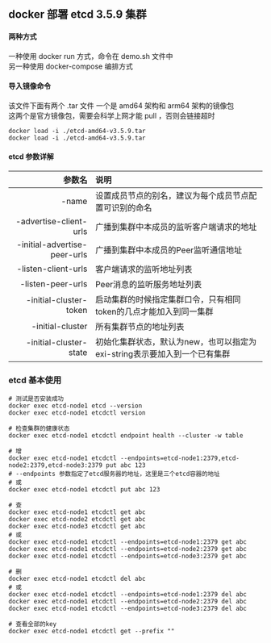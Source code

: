 ## docker 部署 etcd 3.5.9 集群  

#### 两种方式  
一种使用 docker run 方式，命令在 demo.sh 文件中  
另一种使用 docker-compose 编排方式

#### 导入镜像命令
该文件下面有两个 .tar 文件 一个是 amd64 架构和 arm64 架构的镜像包  
这两个是官方镜像包，需要会科学上网才能 pull ，否则会链接超时

```shell
docker load -i ./etcd-amd64-v3.5.9.tar
docker load -i ./etcd-amd64-v3.5.9.tar
```

#### etcd 参数详解  
|                          参数名 | 说明                                          |
|-----------------------------:|:--------------------------------------------|
|                        -name | 设置成员节点的别名，建议为每个成员节点配置可识别的命名                 |
|       -advertise-client-urls | 广播到集群中本成员的监听客户端请求的地址                        |
| -initial-advertise-peer-urls | 广播到集群中本成员的Peer监听通信地址                        |
|          -listen-client-urls | 客户端请求的监听地址列表                                |
|            -listen-peer-urls | Peer消息的监听服务地址列表                             |
|       -initial-cluster-token | 启动集群的时候指定集群口令，只有相同token的几点才能加入到同一集群         |
|             -initial-cluster | 所有集群节点的地址列表                                 |
|       -initial-cluster-state | 初始化集群状态，默认为new，也可以指定为exi-string表示要加入到一个已有集群 |

### etcd 基本使用
```shell
# 测试是否安装成功
docker exec etcd-node1 etcd --version
docker exec etcd-node1 etcdctl version

# 检查集群的健康状态
docker exec etcd-node1 etcdctl endpoint health --cluster -w table

# 增
docker exec etcd-node1 etcdctl --endpoints=etcd-node1:2379,etcd-node2:2379,etcd-node3:2379 put abc 123
# --endpoints 参数指定了etcd服务器的地址，这里是三个etcd容器的地址
# 或
docker exec etcd-node1 etcdctl put abc 123

# 查
docker exec etcd-node1 etcdctl get abc
docker exec etcd-node2 etcdctl get abc
docker exec etcd-node3 etcdctl get abc
# 或
docker exec etcd-node1 etcdctl --endpoints=etcd-node1:2379 get abc
docker exec etcd-node1 etcdctl --endpoints=etcd-node2:2379 get abc
docker exec etcd-node1 etcdctl --endpoints=etcd-node3:2379 get abc

# 删
docker exec etcd-node1 etcdctl del abc
# 或
docker exec etcd-node1 etcdctl --endpoints=etcd-node1:2379 del abc
docker exec etcd-node1 etcdctl --endpoints=etcd-node2:2379 del abc
docker exec etcd-node1 etcdctl --endpoints=etcd-node3:2379 del abc

# 查看全部的key
docker exec etcd-node1 etcdctl get --prefix ""
```